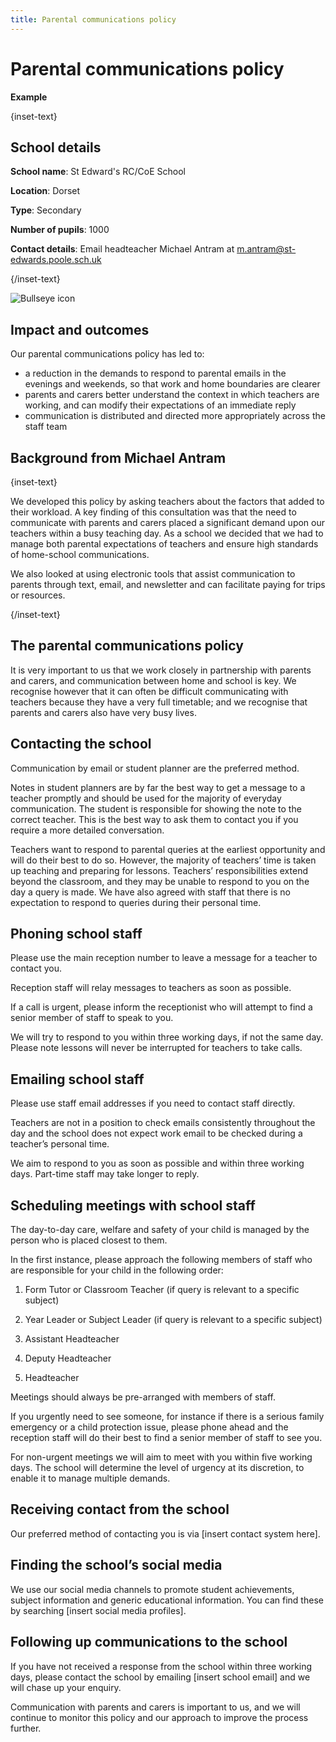 ```yaml
---
title: Parental communications policy
---
```


# Parental communications policy

<strong class="govuk-tag">Example</strong>

{inset-text}

## School details

**School name**: St Edward's RC/CoE School

**Location**: Dorset

**Type**: Secondary

**Number of pupils**: 1000

**Contact details**: Email headteacher Michael Antram at <m.antram@st-edwards.poole.sch.uk>

{/inset-text}

<div class="govuk-grid-row dfe-width-container">
  <div class="govuk-grid-column-full">
    <div class="info-box">
      <div class="info-box__corner">
        <img src="/assets/images/bullseye.svg" alt="Bullseye icon">
      </div>
      <h2 class="govuk-heading-m">
        Impact and outcomes
      </h2>
      <p>
         Our parental communications policy has led to:
      </p>
      <p>
        <ul>
         <li>
            a reduction in the demands to respond to parental emails in the
            evenings and weekends, so that work and home boundaries are clearer
         </li>
         <li>
            parents and carers better understand the context in which teachers
            are working, and can modify their expectations of an immediate reply
         </li>
         <li>
            communication is distributed and directed more appropriately across
            the staff team
         </li>
        </ul>
      </p>
    </div>
  </div>
</div>

## Background from Michael Antram

{inset-text}

We developed this policy by asking teachers about the factors that added to
their workload. A key finding of this consultation was that the need to
communicate with parents and carers placed a significant demand upon our
teachers within a busy teaching day. As a school we decided that we had to
manage both parental expectations of teachers and ensure high standards of
home-school communications.

We also looked at using electronic tools that assist communication to parents
through text, email, and newsletter and can facilitate paying for trips or
resources.

{/inset-text}

## The parental communications policy

It is very important to us that we work closely in partnership with parents and
carers, and communication between home and school is key. We recognise however
that it can often be difficult communicating with teachers because they have a
very full timetable; and we recognise that parents and carers also have very
busy lives.

## Contacting the school

Communication by email or student planner are the preferred method.

Notes in student planners are by far the best way to get a message to a teacher
promptly and should be used for the majority of everyday communication. The
student is responsible for showing the note to the correct teacher. This is the
best way to ask them to contact you if you require a more detailed conversation.

Teachers want to respond to parental queries at the earliest opportunity and
will do their best to do so. However, the majority of teachers’ time is taken up
teaching and preparing for lessons. Teachers’ responsibilities extend beyond the
classroom, and they may be unable to respond to you on the day a query is made.
We have also agreed with staff that there is no expectation to respond to
queries during their personal time.

## Phoning school staff

Please use the main reception number to leave a message for a teacher to contact
you.

Reception staff will relay messages to teachers as soon as possible.

If a call is urgent, please inform the receptionist who will attempt to find a
senior member of staff to speak to you.

We will try to respond to you within three working days, if not the same day.
Please note lessons will never be interrupted for teachers to take calls.

## Emailing school staff

Please use staff email addresses if you need to contact staff directly.

Teachers are not in a position to check emails consistently throughout the day
and the school does not expect work email to be checked during a teacher’s
personal time.

We aim to respond to you as soon as possible and within three working days.
Part-time staff may take longer to reply.

## Scheduling meetings with school staff

The day-to-day care, welfare and safety of your child is managed by the person
who is placed closest to them.

In the first instance, please approach the following members of staff who are
responsible for your child in the following order:

1. Form Tutor or Classroom Teacher (if query is relevant to a specific subject)

2. Year Leader or Subject Leader (if query is relevant to a specific subject)

3. Assistant Headteacher

4. Deputy Headteacher

5. Headteacher

Meetings should always be pre-arranged with members of staff.

If you urgently need to see someone, for instance if there is a serious family
emergency or a child protection issue, please phone ahead and the reception staff
will do their best to find a senior member of staff to see you.

For non-urgent meetings we will aim to meet with you within five working days.
The school will determine the level of urgency at its discretion, to enable it
to manage multiple demands.

## Receiving contact from the school

Our preferred method of contacting you is via [insert contact system here].

## Finding the school’s social media

We use our social media channels to promote student achievements, subject
information and generic educational information. You can find these by searching
[insert social media profiles].

## Following up communications to the school

If you have not received a response from the school within three working days,
please contact the school by emailing [insert school email] and we will chase up
your enquiry.

Communication with parents and carers is important to us, and we will continue
to monitor this policy and our approach to improve the process further.

